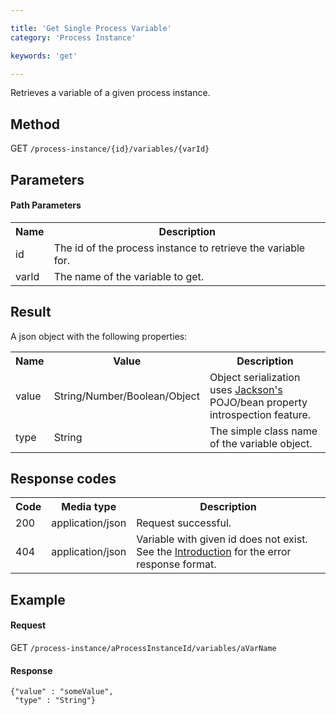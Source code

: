 ```yaml
---

title: 'Get Single Process Variable'
category: 'Process Instance'

keywords: 'get'

---
```



Retrieves a variable of a given process instance.


Method
------

GET `/process-instance/{id}/variables/{varId}`


Parameters
----------
  
#### Path Parameters

<table class="table table-striped">
  <tr>
    <th>Name</th>
    <th>Description</th>
  </tr>
  <tr>
    <td>id</td>
    <td>The id of the process instance to retrieve the variable for.</td>
  </tr>
  <tr>
    <td>varId</td>
    <td>The name of the variable to get.</td>
  </tr>
</table>


Result
------

A json object with the following properties:

<table class="table table-striped">
  <tr>
    <th>Name</th>
    <th>Value</th>
    <th>Description</th>
  </tr>
  <tr>
    <td>value</td>
    <td>String/Number/Boolean/Object</td>
    <td>Object serialization uses <a href="http://jackson.codehaus.org">Jackson's</a> POJO/bean property introspection feature.</td>
  </tr>
  <tr>
    <td>type</td>
    <td>String</td>
    <td>The simple class name of the variable object.</td>
  </tr>
</table>

  
Response codes
--------------  

<table class="table table-striped">
  <tr>
    <th>Code</th>
    <th>Media type</th>
    <th>Description</th>
  </tr>
  <tr>
    <td>200</td>
    <td>application/json</td>
    <td>Request successful.</td>
  </tr>
  <tr>
    <td>404</td>
    <td>application/json</td>
    <td>Variable with given id does not exist. See the <a href="ref:#overview-introduction">Introduction</a> for the error response format.</td>
  </tr>
</table>

  
Example
-------

#### Request

GET `/process-instance/aProcessInstanceId/variables/aVarName`
  
#### Response

    {"value" : "someValue",
     "type" : "String"}
